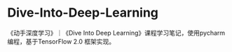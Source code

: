 # Dive-Into-Deep-Learning
《动手深度学习》｜《Dive Into Deep Learning》课程学习笔记，使用pycharm编程，基于TensorFlow 2.0 框架实现。
